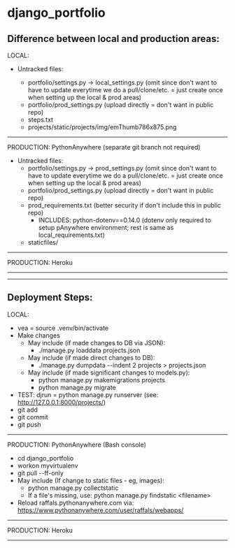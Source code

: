 # django_portfolio

## Difference between local and production areas:

LOCAL:

* Untracked files:

    * portfolio/settings.py -> local_settings.py (omit since don't want to have to
       update everytime we do a pull/clone/etc. = just create once when setting up
       the local & prod areas) 
	* portfolio/prod_settings.py (upload directly = don't want in public repo)
	* steps.txt
	* projects/static/projects/img/emThumb786x875.png 
	
<hr />

PRODUCTION: PythonAnywhere (separate git branch not required)

* Untracked files:
	* portfolio/settings.py -> prod_settings.py (omit since don't want to have to
       update everytime we do a pull/clone/etc. = just create once when setting up
       the local & prod areas) 
	* portfolio/prod_settings.py (upload directly = don't want in public repo)
	* prod_requirements.txt (better security if don't include this in public repo)
      * INCLUDES: python-dotenv==0.14.0  (dotenv only required to setup pAnywhere
        environment; rest is same as local_requirements.txt) 
	* staticfiles/

<hr />

PRODUCTION: Heroku

<hr />
<hr />

## Deployment Steps:

LOCAL:

* vea = source .venv/bin/activate
* Make changes
  * May include (if made changes to DB via JSON):
	* ./manage.py loaddata projects.json 
  * May include (if made direct changes to DB):
	* ./manage.py dumpdata --indent 2 projects > projects.json
  * May include (if made significant changes to models.py):
	* python manage.py makemigrations projects
	* python manage.py migrate
* TEST: djrun = python manage.py runserver (see: http://127.0.0.1:8000/projects/)
* git add
* git commit
* git push

<hr />
 
PRODUCTION: PythonAnywhere (Bash console)

* cd django_portfolio
* workon myvirtualenv
* git pull --ff-only 
* May include (If change to static files - eg, images):
  * python manage.py collectstatic 
  * If a file's missing, use: python manage.py findstatic <filename\>
* Reload raffals.pythonanywhere.com via: https://www.pythonanywhere.com/user/raffals/webapps/

<hr />

PRODUCTION: Heroku

<hr />
